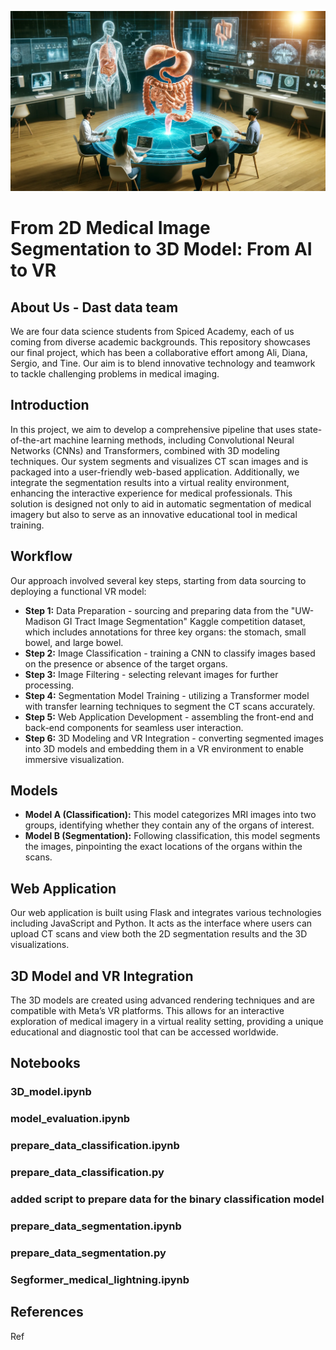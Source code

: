 ![Project Image](images/README.webp)
# From 2D Medical Image Segmentation to 3D Model: From AI to VR

## About Us - Dast data team
We are four data science students from Spiced Academy, each of us coming from diverse academic backgrounds. This repository showcases our final project, which has been a collaborative effort among Ali, Diana, Sergio, and Tine. Our aim is to blend innovative technology and teamwork to tackle challenging problems in medical imaging.

## Introduction
In this project, we aim to develop a comprehensive pipeline that uses state-of-the-art machine learning methods, including Convolutional Neural Networks (CNNs) and Transformers, combined with 3D modeling techniques. Our system segments and visualizes CT scan images and is packaged into a user-friendly web-based application. Additionally, we integrate the segmentation results into a virtual reality environment, enhancing the interactive experience for medical professionals. This solution is designed not only to aid in automatic segmentation of medical imagery but also to serve as an innovative educational tool in medical training.

## Workflow
Our approach involved several key steps, starting from data sourcing to deploying a functional VR model:

- **Step 1:** Data Preparation - sourcing and preparing data from the "UW-Madison GI Tract Image Segmentation" Kaggle competition dataset, which includes annotations for three key organs: the stomach, small bowel, and large bowel.
- **Step 2:** Image Classification - training a CNN to classify images based on the presence or absence of the target organs.
- **Step 3:** Image Filtering - selecting relevant images for further processing.
- **Step 4:** Segmentation Model Training - utilizing a Transformer model with transfer learning techniques to segment the CT scans accurately.
- **Step 5:** Web Application Development - assembling the front-end and back-end components for seamless user interaction.
- **Step 6:** 3D Modeling and VR Integration - converting segmented images into 3D models and embedding them in a VR environment to enable immersive visualization.

## Models
- **Model A (Classification):** This model categorizes MRI images into two groups, identifying whether they contain any of the organs of interest.
- **Model B (Segmentation):** Following classification, this model segments the images, pinpointing the exact locations of the organs within the scans.

## Web Application
Our web application is built using Flask and integrates various technologies including JavaScript and Python. It acts as the interface where users can upload CT scans and view both the 2D segmentation results and the 3D visualizations.

## 3D Model and VR Integration
The 3D models are created using advanced rendering techniques and are compatible with Meta’s VR platforms. This allows for an interactive exploration of medical imagery in a virtual reality setting, providing a unique educational and diagnostic tool that can be accessed worldwide.

## Notebooks

### 3D_model.ipynb
### model_evaluation.ipynb
### prepare_data_classification.ipynb
### prepare_data_classification.py
### added script to prepare data for the binary classification model
### prepare_data_segmentation.ipynb
### prepare_data_segmentation.py
### Segformer_medical_lightning.ipynb

## References
Ref
